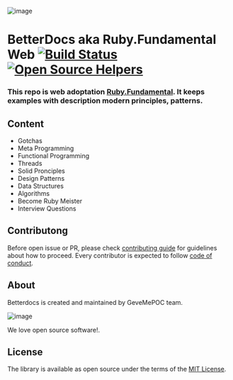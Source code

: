![image](http://res.cloudinary.com/dtoqqxqjv/image/upload/c_scale,w_112/v1534700660/github/Garnet_PNG_Clipart-794.png)

# BetterDocs aka Ruby.Fundamental Web [![Build Status](https://travis-ci.org/symbiod/betterdocs.svg?branch=master)](https://travis-ci.org/symbiod/betterdocs) [![Open Source Helpers](https://www.codetriage.com/symbiod/betterdocs/badges/users.svg)](https://www.codetriage.com/symbiod/betterdocs)
### This repo is web adoptation [Ruby.Fundamental](https://github.com/khusnetdinov/ruby.fundamental). It keeps examples with description modern principles, patterns.

## Content

- Gotchas
- Meta Programming
- Functional Programming
- Threads
- Solid Pronciples
- Design Patterns
- Data Structures
- Algorithms
- Become Ruby Meister
- Interview Questions

## Contributong

Before open issue or PR, please check [contributing guide](CONTRIBUTING.md) for guidelines about how to proceed. Every contributor is expected to follow [code of conduct](CODE_OF_CONDUCT.md).

## About

Betterdocs is created and maintained by GeveMePOC team.

![image](https://res.cloudinary.com/dtoqqxqjv/image/upload/v1542140314/poc_kdjm9g.png)

We love open source software!.

## License

The library is available as open source under the terms of the [MIT License](http://opensource.org/licenses/MIT).
